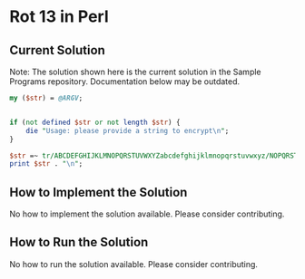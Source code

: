 # Rot 13 in Perl

## Current Solution

Note: The solution shown here is the current solution in the Sample Programs repository. Documentation below may be outdated.

```Perl
my ($str) = @ARGV;


if (not defined $str or not length $str) {
    die "Usage: please provide a string to encrypt\n";
}

$str =~ tr/ABCDEFGHIJKLMNOPQRSTUVWXYZabcdefghijklmnopqrstuvwxyz/NOPQRSTUVWXYZABCDEFGHIJKLMnopqrstuvwxyzabcdefghijklm/;
print $str . "\n";

```

## How to Implement the Solution

No how to implement the solution available. Please consider contributing.

## How to Run the Solution

No how to run the solution available. Please consider contributing.
